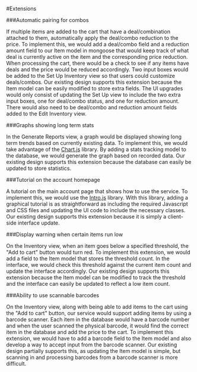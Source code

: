 #Extensions

###Automatic pairing for combos

If multiple items are added to the cart that have a deal/combination attached to them, automatically apply the deal/combo reduction to the price. To implement this, we would add a deal/combo field and a reduction amount field to our Item model in mongoose that would keep track of what deal is currently active on the item and the corresponding price reduction. When processing the cart, there would be a check to see if any items have deals and the price would be reduced accordingly. Two input boxes would be added to the Set Up Inventory view so that users could customize deals/combos. Our existing design supports this extension because the Item model can be easily modified to store extra fields. The UI upgrades would only consist of updating the Set Up view to include the two extra input boxes, one for deal/combo status, and one for reduction amount. There would also need to be deal/combo and reduction amount fields added to the Edit Inventory view.

###Graphs showing long term stats

In the Generate Reports view, a graph would be displayed showing long term trends based on currently existing data. To implement this, we would take advantage of the [Chart.js](http://chartjs.org) library. By adding a stats tracking model to the database, we would generate the graph based on recorded data. Our existing design supports this extension because the database can easily be updated to store statistics.

###Tutorial on the account homepage

A tutorial on the main account page that shows how to use the service. To implement this, we would use the [Intro.js](http://usablica.github.io/intro.js/) library. With this library, adding a graphical tutorial is as straightforward as including the required Javascript and CSS files and updating the UI code to include the necessary classes. Our existing design supports this extension because it is simply a client-side interface update.

###Display warning when certain items run low

On the Inventory view, when an item goes below a specified threshold, the "Add to cart" button would turn red. To implement this extension, we would add a field to the Item model that stores the threshold count. In the interface, we would check this threshold against the current item count and update the interface accordingly. Our existing design supports this extension because the Item model can be modified to track the threshold and the interface can easily be updated to reflect a low item count.

###Ability to use scannable barcodes

On the Inventory view, along with being able to add items to the cart using the "Add to cart" button, our service would support adding items by using a barcode scanner. Each item in the database would have a barcode number and when the user scanned the physical barcode, it would find the correct item in the database and add the price to the cart. To implement this extension, we would have to add a barcode field to the Item model and also develop a way to accept input from the barcode scanner. Our existing design partially supports this, as updating the Item model is simple, but scanning in and processing barcodes from a barcode scanner is more difficult.
